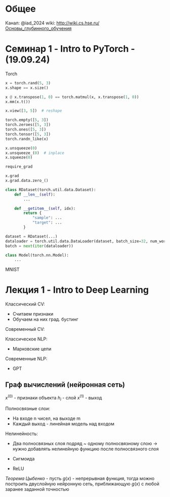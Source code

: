 # Общее

Канал: @iad_2024
wiki: http://wiki.cs.hse.ru/Основы_глубинного_обучения
# Семинар 1 - Intro to PyTorch - (19.09.24)

Torch

```python
x = torch.rand(5, 3)
x.shape == x.size()

x @ x.transpose(1, 0) == torch.matmul(x, x.transpose(1, 0))
x.mm(x.t())

x.view([3, 5])  # reshape

torch.empty([5, 3])
torch.zeroes([5, 3])
torch.ones([5, 3])
torch.tensor([5, 3])
torch.randn_like(x)
```

```python
x.unsqueeze(0)
x.unsqueeze_(0)  # inplace
x.squeeze(0)
```

```python
require_grad

x.grad
x.grad.data.zero_()
```

```python
class RDataset(torch.util.data.Dataset):
	def __len__(self):
		...

	def __getitem__(self, idx):
		return {
			"sample": ...
			"target": ...
		}

dataset = RDataset(...)
dataloader = torch.util.data.DataLoader(dataset, batch_size=32, num_workers=4)
batch = next(iter(dataloader))
```

```python
class Model(torch.nn.Model):
	...
```

MNIST

# Лекция 1 - Intro to Deep Learning

Классический CV:
- Считаем признаки
- Обучаем на них град. бустинг

Современный CV:


Классическое NLP:
- Марковские цепи

Современные NLP:
- GPT

## Граф вычислений (нейронная сеть)

$x^{(0)}$ - признаки объекта
$h_i$ - слой
$x^{(1)}$ - выход

Полносвязные слои:
- На входе n чисел, на выходе m
- Каждый выход - линейная модель над входом

Нелинейность:
- Два полносвязных слоя подряд ~ одному полносвязному слою $\rightarrow$ нужно добавлять нелинейную функцию после полносвязного слоя

- Сигмоида
- ReLU

_Теорема Цыбенко_ - пусть $g(x)$ - непрерывная функция, тогда можно построить двуслойную нейронную сеть, приближающую $g(x)$ с любой заранее заданной точностью
